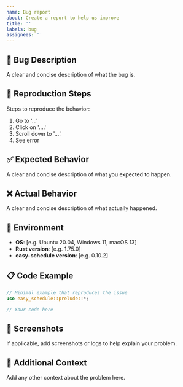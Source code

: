 ```yaml
---
name: Bug report
about: Create a report to help us improve
title: ''
labels: bug
assignees: ''
---
```


## 🐛 Bug Description

A clear and concise description of what the bug is.

## 🔄 Reproduction Steps

Steps to reproduce the behavior:
1. Go to '...'
2. Click on '....'
3. Scroll down to '....'
4. See error

## ✅ Expected Behavior

A clear and concise description of what you expected to happen.

## ❌ Actual Behavior

A clear and concise description of what actually happened.

## 📱 Environment

- **OS**: [e.g. Ubuntu 20.04, Windows 11, macOS 13]
- **Rust version**: [e.g. 1.75.0]
- **easy-schedule version**: [e.g. 0.10.2]

## 📋 Code Example

```rust
// Minimal example that reproduces the issue
use easy_schedule::prelude::*;

// Your code here
```

## 📸 Screenshots

If applicable, add screenshots or logs to help explain your problem.

## 🤔 Additional Context

Add any other context about the problem here.